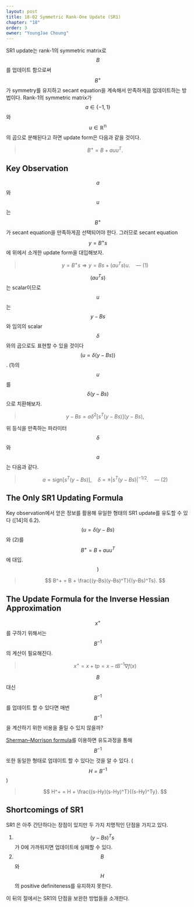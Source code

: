 ```yaml
---
layout: post
title: 18-02 Symmetric Rank-One Update (SR1)
chapter: "18"
order: 3
owner: "YoungJae Choung"
---
```


SR1 update는 rank-1의 symmetric matrix로 $$B$$를 업데이트 함으로써 $$B^+$$가 symmetry를 유지하고 secant equation을 계속해서 만족하게끔 업데이트하는 방법이다. Rank-1의 symmetric matrix가 $$a \in \{-1, 1\}$$와 $$u \in \mathbb{R^n}$$의 곱으로 분해된다고 하면 update form은 다음과 같을 것이다.

>$$B^+ = B + auu^T.$$

## Key Observation
$$a$$와 $$u$$는 $$B^+$$가 secant equation을 만족하게끔 선택되어야 한다. 그러므로 secant equation $$y = B^+s$$에 위에서 소개한 update form을 대입해보자.

>$$y = B^+s \Rightarrow y = Bs + (au^Ts)u. \quad \text{--- (1)}$$

$$(au^Ts)$$는 scalar이므로 $$u$$는 $$y-Bs$$와 임의의 scalar $$\delta$$와의 곱으로도 표현할 수 있을 것이다 $$\big( u = \delta(y - Bs) \big)$$. (1)의 $$u$$를 $$\delta(y - Bs)$$으로 치환해보자.

>$$y-Bs = a\delta^2 \big[ s^T(y - Bs) \big] (y -Bs),$$

위 등식을 만족하는 파라미터 $$\delta$$와 $$a$$는 다음과 같다.

>$$a = \text{sign} \big[ s^T (y - Bs) \big], \quad \delta = \pm | s^T(y-Bs) |^{-1/2}. \quad \text{--- (2)}$$

## The Only SR1 Updating Formula
Key observation에서 얻은 정보를 활용해 유일한 형태의  SR1 update를 유도할 수 있다 ([14]의 6.2). <br/>
$$\big( u = \delta (y - Bs)$$ 와 (2)를 $$B^+ = B + auu^T$$에 대입. $$\big)$$

>$$
>B^+ = B + \frac{(y-Bs)(y-Bs)^T}{(y-Bs)^Ts}.
>$$
>

## The Update Formula for the Inverse Hessian Approximation

$$x^+$$를 구하기 위해서는 $$B^{-1}$$의 계산이 필요해진다.

>$$x^+ = x + tp = x - tB^{-1}\nabla f(x)$$

$$B$$ 대신 $$B^{-1}$$를 업데이트 할 수 있다면 매번 $$B^{-1}$$을 계산하기 위한 비용을 줄일 수 있지 않을까?

[Sherman–Morrison formula](https://en.wikipedia.org/wiki/Sherman%E2%80%93Morrison_formula)를 이용하면 유도과정을 통해 $$B^{-1}$$ 또한 동일한 형태로 업데이트 할 수 있다는 것을 알 수 있다. ($$H = B^{-1}$$)

>$$
>H^+ = H + \frac{(s-Hy)(s-Hy)^T}{(s-Hy)^Ty}.
>$$

## Shortcomings of SR1

SR1 은 아주 간단하다는 장점이 있지만 두 가지 치명적인 단점을 가지고 있다.

1. $$(y-Bs)^Ts$$가 0에 가까워지면 업데이트에 실패할 수 있다.
2. $$B$$와 $$H$$의 positive definiteness를 유지하지 못한다.

이 뒤의 절에서는 SR1의 단점을 보완한 방법들을 소개한다. 
